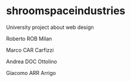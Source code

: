 # shroomspaceindustries
University project about web design

Roberto ROB Milan

Marco CAR Carfizzi

Andrea DOC Ottolino

Giacomo ARR Arrigo